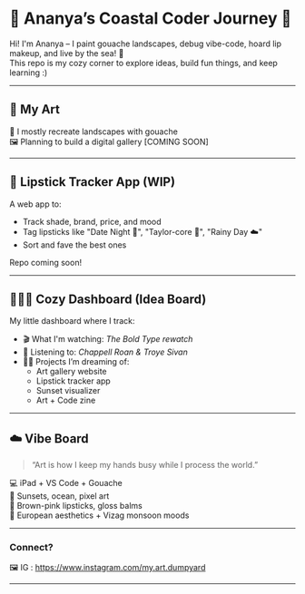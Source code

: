 # 🌸 Ananya’s Coastal Coder Journey 🐚

Hi! I'm Ananya – I paint gouache landscapes, debug vibe-code, hoard lip makeup, and live by the sea! 🌊  
This repo is my cozy corner to explore ideas, build fun things, and keep learning :)

---

## 🎨 My Art

🌿 I mostly recreate landscapes with gouache  
🖼️ Planning to build a digital gallery [COMING SOON]  

---

## 💄 Lipstick Tracker App (WIP)

A web app to:
- Track shade, brand, price, and mood
- Tag lipsticks like "Date Night 💋", "Taylor-core 🌸", "Rainy Day ☁️"
- Sort and fave the best ones

Repo coming soon!

---

## 🧘🏽‍♀️ Cozy Dashboard (Idea Board)

My little dashboard where I track:
- 🎬 What I'm watching: *The Bold Type rewatch*
- 🎵 Listening to: *Chappell Roan & Troye Sivan*
- ✍🏽 Projects I’m dreaming of:
  - Art gallery website
  - Lipstick tracker app
  - Sunset visualizer
  - Art + Code zine

---

## ☁️ Vibe Board

> “Art is how I keep my hands busy while I process the world.”

💻 iPad + VS Code + Gouache  
🎨 Sunsets, ocean, pixel art  
💄 Brown-pink lipsticks, gloss balms  
🌱 European aesthetics + Vizag monsoon moods  

---

### Connect?

🖼️ IG : https://www.instagram.com/my.art.dumpyard

---


